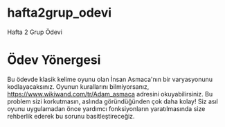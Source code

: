 # hafta2grup_odevi
Hafta 2 Grup Ödevi

# Ödev Yönergesi
Bu ödevde klasik kelime oyunu olan İnsan Asmaca'nın bir varyasyonunu kodlayacaksınız. Oyunun kurallarını bilmiyorsanız, https://www.wikiwand.com/tr/Adam_asmaca adresini okuyabilirsiniz. Bu problem sizi korkutmasın, aslında göründüğünden çok daha kolay! Siz asıl oyunu uygulamadan önce yardımcı fonksiyonların yaratılmasında size rehberlik ederek bu sorunu basitleştireceğiz.
